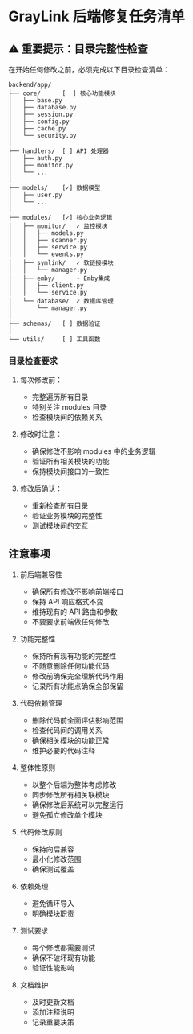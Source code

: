 # GrayLink 后端修复任务清单

## ⚠️ 重要提示：目录完整性检查

在开始任何修改之前，必须完成以下目录检查清单：

```
backend/app/
├── core/      [  ] 核心功能模块
│   ├── base.py        
│   ├── database.py    
│   ├── session.py     
│   ├── config.py      
│   ├── cache.py       
│   └── security.py    
│
├── handlers/  [ ] API 处理器
│   ├── auth.py
│   ├── monitor.py
│   └── ...
│
├── models/    [✓] 数据模型
│   ├── user.py
│   └── ...
│
├── modules/   [✓] 核心业务逻辑
│   ├── monitor/   ✓ 监控模块
│   │   ├── models.py
│   │   ├── scanner.py
│   │   ├── service.py
│   │   └── events.py
│   ├── symlink/   ✓ 软链接模块
│   │   └── manager.py
│   ├── emby/      - Emby集成
│   │   ├── client.py
│   │   └── service.py
│   └── database/  ✓ 数据库管理
│       └── manager.py
│
├── schemas/   [ ] 数据验证
│
└── utils/     [ ] 工具函数
```

### 目录检查要求

1. 每次修改前：
   - 完整遍历所有目录
   - 特别关注 modules 目录
   - 检查模块间的依赖关系

2. 修改时注意：
   - 确保修改不影响 modules 中的业务逻辑
   - 验证所有相关模块的功能
   - 保持模块间接口的一致性

3. 修改后确认：
   - 重新检查所有目录
   - 验证业务模块的完整性
   - 测试模块间的交互

## 注意事项

1. 前后端兼容性
   - 确保所有修改不影响前端接口
   - 保持 API 响应格式不变
   - 维持现有的 API 路由和参数
   - 不要要求前端做任何修改

2. 功能完整性
   - 保持所有现有功能的完整性
   - 不随意删除任何功能代码
   - 修改前确保完全理解代码作用
   - 记录所有功能点确保全部保留

3. 代码依赖管理
   - 删除代码前全面评估影响范围
   - 检查代码间的调用关系
   - 确保相关模块的功能正常
   - 维护必要的代码注释

4. 整体性原则
   - 以整个后端为整体考虑修改
   - 同步修改所有相关联模块
   - 确保修改后系统可以完整运行
   - 避免孤立修改单个模块

5. 代码修改原则
   - 保持向后兼容
   - 最小化修改范围
   - 确保测试覆盖

6. 依赖处理
   - 避免循环导入
   - 明确模块职责

7. 测试要求
   - 每个修改都需要测试
   - 确保不破坏现有功能
   - 验证性能影响

8. 文档维护
   - 及时更新文档
   - 添加注释说明
   - 记录重要决策


